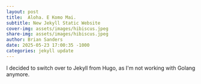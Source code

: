 ```yaml
---
layout: post
title:  Aloha. E Komo Mai.
subtitle: New Jekyll Static Website
cover-img: assets/images/hibiscus.jpeg
share-img: assets/images/hibiscus.jpeg
author: Brian Sanders
date: 2025-05-23 17:00:35 -1000
categories: jekyll update
---
```


I decided to switch over to Jekyll from Hugo, as I'm not working with Golang anymore.


